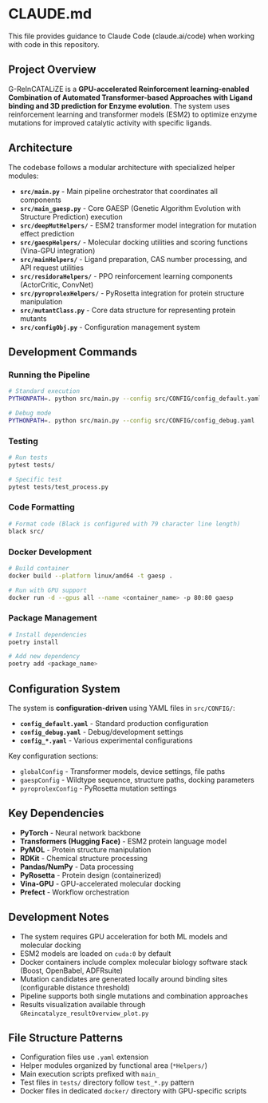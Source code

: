 # CLAUDE.md

This file provides guidance to Claude Code (claude.ai/code) when working with code in this repository.

## Project Overview

G-ReInCATALiZE is a **GPU-accelerated Reinforcement learning-enabled Combination of Automated Transformer-based Approaches with Ligand binding and 3D prediction for Enzyme evolution**. The system uses reinforcement learning and transformer models (ESM2) to optimize enzyme mutations for improved catalytic activity with specific ligands.

## Architecture

The codebase follows a modular architecture with specialized helper modules:

- **`src/main.py`** - Main pipeline orchestrator that coordinates all components
- **`src/main_gaesp.py`** - Core GAESP (Genetic Algorithm Evolution with Structure Prediction) execution
- **`src/deepMutHelpers/`** - ESM2 transformer model integration for mutation effect prediction
- **`src/gaespHelpers/`** - Molecular docking utilities and scoring functions (Vina-GPU integration)
- **`src/mainHelpers/`** - Ligand preparation, CAS number processing, and API request utilities
- **`src/residoraHelpers/`** - PPO reinforcement learning components (ActorCritic, ConvNet)
- **`src/pyroprolexHelpers/`** - PyRosetta integration for protein structure manipulation
- **`src/mutantClass.py`** - Core data structure for representing protein mutants
- **`src/configObj.py`** - Configuration management system

## Development Commands

### Running the Pipeline
```bash
# Standard execution
PYTHONPATH=. python src/main.py --config src/CONFIG/config_default.yaml

# Debug mode
PYTHONPATH=. python src/main.py --config src/CONFIG/config_debug.yaml
```

### Testing
```bash
# Run tests
pytest tests/

# Specific test
pytest tests/test_process.py
```

### Code Formatting
```bash
# Format code (Black is configured with 79 character line length)
black src/
```

### Docker Development
```bash
# Build container
docker build --platform linux/amd64 -t gaesp .

# Run with GPU support
docker run -d --gpus all --name <container_name> -p 80:80 gaesp
```

### Package Management
```bash
# Install dependencies
poetry install

# Add new dependency
poetry add <package_name>
```

## Configuration System

The system is **configuration-driven** using YAML files in `src/CONFIG/`:

- **`config_default.yaml`** - Standard production configuration
- **`config_debug.yaml`** - Debug/development settings
- **`config_*.yaml`** - Various experimental configurations

Key configuration sections:
- `globalConfig` - Transformer models, device settings, file paths
- `gaespConfig` - Wildtype sequence, structure paths, docking parameters
- `pyroprolexConfig` - PyRosetta mutation settings

## Key Dependencies

- **PyTorch** - Neural network backbone
- **Transformers (Hugging Face)** - ESM2 protein language model
- **PyMOL** - Protein structure manipulation
- **RDKit** - Chemical structure processing
- **Pandas/NumPy** - Data processing
- **PyRosetta** - Protein design (containerized)
- **Vina-GPU** - GPU-accelerated molecular docking
- **Prefect** - Workflow orchestration

## Development Notes

- The system requires GPU acceleration for both ML models and molecular docking
- ESM2 models are loaded on `cuda:0` by default
- Docker containers include complex molecular biology software stack (Boost, OpenBabel, ADFRsuite)
- Mutation candidates are generated locally around binding sites (configurable distance threshold)
- Pipeline supports both single mutations and combination approaches
- Results visualization available through `GReincatalyze_resultOverview_plot.py`

## File Structure Patterns

- Configuration files use `.yaml` extension
- Helper modules organized by functional area (`*Helpers/`)
- Main execution scripts prefixed with `main_`
- Test files in `tests/` directory follow `test_*.py` pattern
- Docker files in dedicated `docker/` directory with GPU-specific scripts